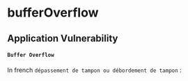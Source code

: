 # bufferOverflow
## Application Vulnerability
#### `Buffer Overflow`
In french  `dépassement de tampon ou débordement de tampon` :

